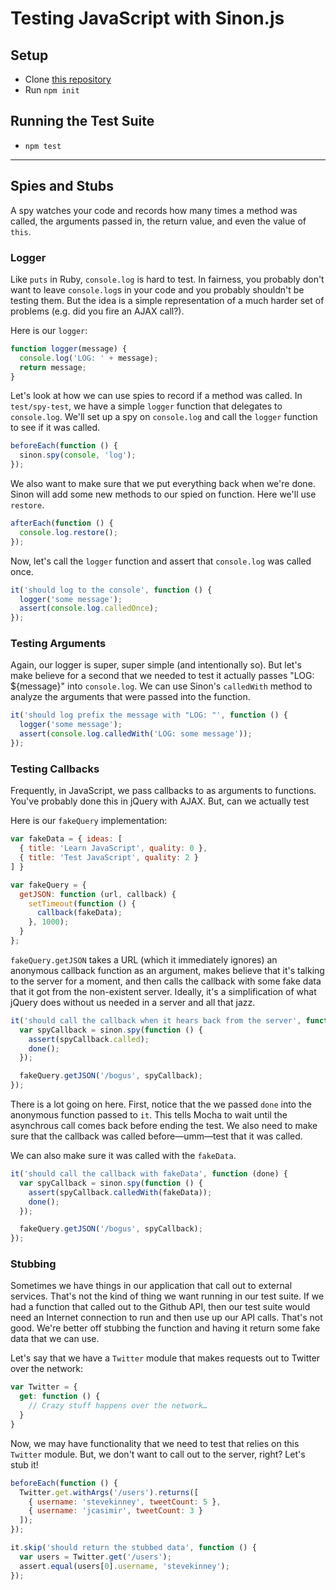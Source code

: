 # Testing JavaScript with Sinon.js

## Setup

* Clone [this repository](https://github.com/turingschool-examples/spy-vs-spy)
* Run `npm init`

## Running the Test Suite

* `npm test`

* * *

## Spies and Stubs

A spy watches your code and records how many times a method was called, the arguments passed in, the return value, and even the value of `this`.

### Logger

Like `puts` in Ruby, `console.log` is hard to test. In fairness, you probably don't want to leave `console.log`s in your code and you probably shouldn't be testing them. But the idea is a simple representation of a much harder set of problems (e.g. did you fire an AJAX call?).

Here is our `logger`:

```js
function logger(message) {
  console.log('LOG: ' + message);
  return message;
}
```

Let's look at how we can use spies to record if a method was called. In `test/spy-test`, we have a simple `logger` function that delegates to `console.log`. We'll set up a spy on `console.log` and call the `logger` function to see if it was called.

```js
beforeEach(function () {
  sinon.spy(console, 'log');
});
```

We also want to make sure that we put everything back when we're done. Sinon will add some new methods to our spied on function. Here we'll use `restore`.

```js
afterEach(function () {
  console.log.restore();
});
```

Now, let's call the `logger` function and assert that `console.log` was called once.

```js
it('should log to the console', function () {
  logger('some message');
  assert(console.log.calledOnce);
});
```

### Testing Arguments

Again, our logger is super, super simple (and intentionally so). But let's make believe for a second that we needed to test it actually passes "LOG: ${message}" into `console.log`. We can use Sinon's `calledWith` method to analyze the arguments that were passed into the function.

```js
it('should log prefix the message with "LOG: "', function () {
  logger('some message');
  assert(console.log.calledWith('LOG: some message'));
});
```

### Testing Callbacks

Frequently, in JavaScript, we pass callbacks to as arguments to functions. You've probably done this in jQuery with AJAX. But, can we actually test

Here is our `fakeQuery` implementation:

```js
var fakeData = { ideas: [
  { title: 'Learn JavaScript', quality: 0 },
  { title: 'Test JavaScript', quality: 2 }
] }

var fakeQuery = {
  getJSON: function (url, callback) {
    setTimeout(function () {
      callback(fakeData);
    }, 1000);
  }
};
```

`fakeQuery.getJSON` takes a URL (which it immediately ignores) an anonymous callback function as an argument, makes believe that it's talking to the server for a moment, and then calls the callback with some fake data that it got from the non-existent server. Ideally, it's a simplification of what jQuery does without us needed in a server and all that jazz.

```js
it('should call the callback when it hears back from the server', function (done) {
  var spyCallback = sinon.spy(function () {
    assert(spyCallback.called);
    done();
  });

  fakeQuery.getJSON('/bogus', spyCallback);
});
```

There is a lot going on here. First, notice that the we passed `done` into the anonymous function passed to `it`. This tells Mocha to wait until the asynchrous call comes back before ending the test. We also need to make sure that the callback was called before—umm—test that it was called.

We can also make sure it was called with the `fakeData`.

```js
it('should call the callback with fakeData', function (done) {
  var spyCallback = sinon.spy(function () {
    assert(spyCallback.calledWith(fakeData));
    done();
  });

  fakeQuery.getJSON('/bogus', spyCallback);
});
```

### Stubbing

Sometimes we have things in our application that call out to external services. That's not the kind of thing we want running in our test suite. If we had a function that called out to the Github API, then our test suite would need an Internet connection to run and then use up our API calls. That's not good. We're better off stubbing the function and having it return some fake data that we can use.

Let's say that we have a `Twitter` module that makes requests out to Twitter over the network:

```js
var Twitter = {
  get: function () {
    // Crazy stuff happens over the network…
  }
}
```

Now, we may have functionality that we need to test that relies on this `Twitter` module. But, we don't want to call out to the server, right? Let's stub it!

```js
beforeEach(function () {
  Twitter.get.withArgs('/users').returns([
    { username: 'stevekinney', tweetCount: 5 },
    { username: 'jcasimir', tweetCount: 3 }
  ]);
});

it.skip('should return the stubbed data', function () {
  var users = Twitter.get('/users');
  assert.equal(users[0].username, 'stevekinney');
});
```
